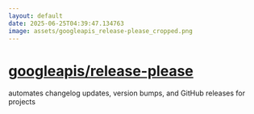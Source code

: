 ```yaml
---
layout: default
date: 2025-06-25T04:39:47.134763
image: assets/googleapis_release-please_cropped.png
---
```


# [googleapis/release-please](https://github.com/googleapis/release-please)

automates changelog updates, version bumps, and GitHub releases for projects

